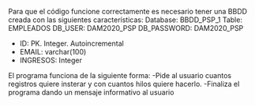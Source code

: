
Para que el código funcione correctamente es necesario tener una BBDD creada con las siguientes características:
  Database: BBDD_PSP_1
  Table: EMPLEADOS
  DB_USER: DAM2020_PSP
  DB_PASSWORD: DAM2020_PSP
  - ID: PK. Integer. Autoincremental
  - EMAIL: varchar(100)
  - INGRESOS: Integer
  
  El programa funciona de la siguiente forma: 
    -Pide al usuario cuantos registros quiere insterar y con cuantos hilos quiere hacerlo.
    -Finaliza el programa dando un mensaje informativo al usuario
